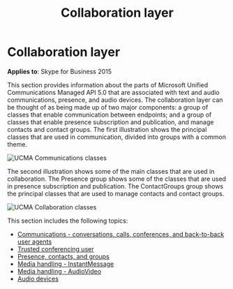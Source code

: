 ﻿---
title: Collaboration layer
description: Discusses the Microsoft Unified Communications Managed API 5.0 that are associated with text and audio communications, presence, and audio devices.
TOCTitle: Collaboration layer
ms:assetid: 9f55d1e5-c644-415e-b806-92f8441d453b
ms:mtpsurl: https://msdn.microsoft.com/library/Dn465997(v=office.16)
ms:contentKeyID: 65239912
ms.date: 07/27/2015
mtps_version: v=office.16
---

# Collaboration layer

**Applies to**: Skype for Business 2015

This section provides information about the parts of Microsoft Unified Communications Managed API 5.0 that are associated with text and audio communications, presence, and audio devices. The collaboration layer can be thought of as being made up of two major components: a group of classes that enable communication between endpoints; and a group of classes that enable presence subscription and publication, and manage contacts and contact groups. The first illustration shows the principal classes that are used in communication, divided into groups with a common theme.

![UCMA Communications classes](images/Dn465997.UCMA-Communications(Office.16).png "UCMA Communications classes")

The second illustration shows some of the main classes that are used in collaboration. The Presence group shows some of the classes that are used in presence subscription and publication. The ContactGroups group shows the principal classes that are used to manage contacts and contact groups.

![UCMA Collaboration classes](images/Dn465997.UCMA-Collaboration(Office.16).png "UCMA Collaboration classes")

This section includes the following topics:

- [Communications - conversations, calls, conferences, and back-to-back user agents](communications-conversations-calls-conferences-and-back-to-back-user-agents.md)
- [Trusted conferencing user](trusted-conferencing-user.md)
- [Presence, contacts, and groups](presence-contacts-and-groups.md)
- [Media handling - InstantMessage](media-handling-instantmessage.md)
- [Media handling - AudioVideo](media-handling-audiovideo.md)
- [Audio devices](audio-devices.md)

